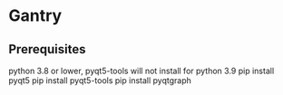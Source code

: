 # Gantry

## Prerequisites
python 3.8 or lower, pyqt5-tools will not install for python 3.9
pip install pyqt5
pip install pyqt5-tools
pip install pyqtgraph
